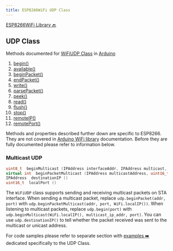 ```yaml
---
title: ESP8266WiFi UDP Class
---
```


[ESP8266WiFi Library :back:](readme.md#udp)


## UDP Class

Methods documented for [WiFiUDP Class](https://www.arduino.cc/en/Reference/WiFiUDPConstructor) in [Arduino](https://github.com/arduino/Arduino)

1.  [begin()](https://www.arduino.cc/en/Reference/WiFiUDPBegin)
2.  [available()](https://www.arduino.cc/en/Reference/WiFiUDPAvailable)
3.  [beginPacket()](https://www.arduino.cc/en/Reference/WiFiUDPBeginPacket)
4.  [endPacket()](https://www.arduino.cc/en/Reference/WiFiUDPEndPacket)
5.  [write()](https://www.arduino.cc/en/Reference/WiFiUDPWrite)
6.  [parsePacket()](https://www.arduino.cc/en/Reference/WiFiUDPParsePacket)
7.  [peek()](https://www.arduino.cc/en/Reference/WiFiUDPPeek)
8.  [read()](https://www.arduino.cc/en/Reference/WiFiUDPRead)
9.  [flush()](https://www.arduino.cc/en/Reference/WiFiUDPFlush)
10.  [stop()](https://www.arduino.cc/en/Reference/WiFIUDPStop)
11.  [remoteIP()](https://www.arduino.cc/en/Reference/WiFiUDPRemoteIP)
12.  [remotePort()](https://www.arduino.cc/en/Reference/WiFiUDPRemotePort)


Methods and properties described further down are specific to ESP8266. They are not covered in [Arduino WiFi library](https://www.arduino.cc/en/Reference/WiFi) documentation. Before they are fully documented please refer to information below.


### Multicast UDP

```cpp
uint8_t  beginMulticast (IPAddress interfaceAddr, IPAddress multicast, uint16_t port) 
virtual int  beginPacketMulticast (IPAddress multicastAddress, uint16_t port, IPAddress interfaceAddress, int ttl=1) 
IPAddress  destinationIP () 
uint16_t  localPort ()
```

The `WiFiUDP` class supports sending and receiving multicast packets on STA interface. When sending a multicast packet, replace `udp.beginPacket(addr, port)` with `udp.beginPacketMulticast(addr, port, WiFi.localIP())`. When listening to multicast packets, replace `udp.begin(port)` with `udp.beginMulticast(WiFi.localIP(), multicast_ip_addr, port)`. You can use `udp.destinationIP()` to tell whether the packet received was sent to the multicast or unicast address.


For code samples please refer to separate section with [examples :arrow_right:](udp-examples.md) dedicated specifically to the UDP Class.